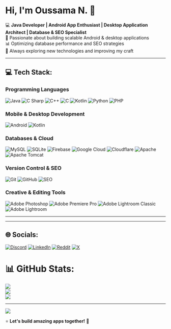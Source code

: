 # Hi, I'm Oussama N. 🚀

💻 **Java Developer | Android App Enthusiast | Desktop Application Architect | Database & SEO Specialist**  
📱 Passionate about building scalable Android & desktop applications  
📊 Optimizing database performance and SEO strategies  
🎯 Always exploring new technologies and improving my craft  

---
## 💻 Tech Stack:

### **Programming Languages**
![Java](https://img.shields.io/badge/-Java-ED8B00?style=for-the-badge&logo=java&logoColor=white)
![C Sharp](https://img.shields.io/badge/c%23-%23239120.svg?style=for-the-badge&logo=csharp&logoColor=white) 
![C++](https://img.shields.io/badge/c++-%2300599C.svg?style=for-the-badge&logo=c%2B%2B&logoColor=white) 
![C](https://img.shields.io/badge/c-%2300599C.svg?style=for-the-badge&logo=c&logoColor=white)
![Kotlin](https://img.shields.io/badge/kotlin-%237F52FF.svg?style=for-the-badge&logo=kotlin&logoColor=white)
![Python](https://img.shields.io/badge/python-3670A0?style=for-the-badge&logo=python&logoColor=ffdd54)
![PHP](https://img.shields.io/badge/php-%23777BB4.svg?style=for-the-badge&logo=php&logoColor=white)

### **Mobile & Desktop Development**
![Android](https://img.shields.io/badge/-Android-3DDC84?style=for-the-badge&logo=android&logoColor=white)
![Kotlin](https://img.shields.io/badge/kotlin-%237F52FF.svg?style=for-the-badge&logo=kotlin&logoColor=white)

### **Databases & Cloud**
![MySQL](https://img.shields.io/badge/-MySQL-4479A1?style=for-the-badge&logo=mysql&logoColor=white)
![SQLite](https://img.shields.io/badge/-SQLite-003B57?style=for-the-badge&logo=sqlite)
![Firebase](https://img.shields.io/badge/-Firebase-FFCA28?style=for-the-badge&logo=firebase)
![Google Cloud](https://img.shields.io/badge/GoogleCloud-%234285F4.svg?style=for-the-badge&logo=google-cloud&logoColor=white) 
![Cloudflare](https://img.shields.io/badge/Cloudflare-F38020?style=for-the-badge&logo=Cloudflare&logoColor=white)
![Apache](https://img.shields.io/badge/apache-%23D42029.svg?style=for-the-badge&logo=apache&logoColor=white)
![Apache Tomcat](https://img.shields.io/badge/apache%20tomcat-%23F8DC75.svg?style=for-the-badge&logo=apache-tomcat&logoColor=black) 

### **Version Control & SEO**
![Git](https://img.shields.io/badge/-Git-F05032?style=for-the-badge&logo=git&logoColor=white)
![GitHub](https://img.shields.io/badge/-GitHub-181717?style=for-the-badge&logo=github)
![SEO](https://img.shields.io/badge/-SEO-4A90E2?style=for-the-badge&logo=google)

### **Creative & Editing Tools**
![Adobe Photoshop](https://img.shields.io/badge/adobe%20photoshop-%2331A8FF.svg?style=for-the-badge&logo=adobe%20photoshop&logoColor=white) 
![Adobe Premiere Pro](https://img.shields.io/badge/Adobe%20Premiere%20Pro-9999FF.svg?style=for-the-badge&logo=Adobe%20Premiere%20Pro&logoColor=white) 
![Adobe Lightroom Classic](https://img.shields.io/badge/Adobe%20Lightroom%20Classic-31A8FF.svg?style=for-the-badge&logo=Adobe%20Lightroom%20Classic&logoColor=white)
![Adobe Lightroom](https://img.shields.io/badge/Adobe%20Lightroom-31A8FF.svg?style=for-the-badge&logo=Adobe%20Lightroom&logoColor=white)

---

---


## 🌐 Socials:
[![Discord](https://img.shields.io/badge/Discord-%237289DA.svg?logo=discord&logoColor=white)](https://discord.gg/oussama7) [![LinkedIn](https://img.shields.io/badge/LinkedIn-%230077B5.svg?logo=linkedin&logoColor=white)](https://linkedin.com/in/itsoussama/) [![Reddit](https://img.shields.io/badge/Reddit-%23FF4500.svg?logo=Reddit&logoColor=white)](https://reddit.com/user/oussama7) [![X](https://img.shields.io/badge/X-black.svg?logo=X&logoColor=white)](https://x.com/oussama7) 


# 📊 GitHub Stats:
![](https://github-readme-stats.vercel.app/api?username=Oussma77&theme=merko&hide_border=false&include_all_commits=false&count_private=false)<br/>
![](https://nirzak-streak-stats.vercel.app/?user=Oussma77&theme=merko&hide_border=false)<br/>
![](https://github-readme-stats.vercel.app/api/top-langs/?username=Oussma77&theme=merko&hide_border=false&include_all_commits=false&count_private=false&layout=compact)

---
[![](https://visitcount.itsvg.in/api?id=Oussma77&icon=0&color=0)](https://visitcount.itsvg.in)

<!-- Proudly created with GPRM ( https://gprm.itsvg.in ) -->

⭐ **Let's build amazing apps together!** 🚀

